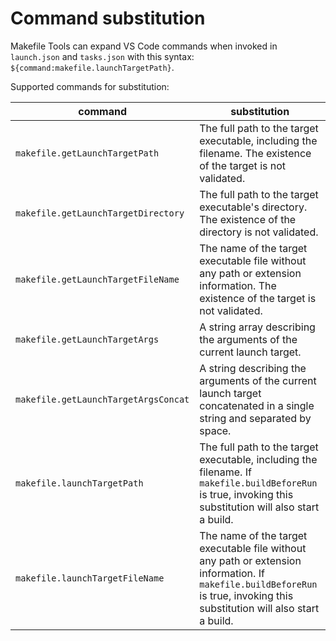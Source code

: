 # Command substitution

Makefile Tools can expand VS Code commands when invoked in `launch.json` and `tasks.json` with this syntax: `${command:makefile.launchTargetPath}`.

Supported commands for substitution:

|command|substitution|
|-------|------------|
|`makefile.getLaunchTargetPath`|The full path to the target executable, including the filename. The existence of the target is not validated.|
|`makefile.getLaunchTargetDirectory`|The full path to the target executable's directory. The existence of the directory is not validated.|
|`makefile.getLaunchTargetFileName`|The name of the target executable file without any path or extension information. The existence of the target is not validated.|
|`makefile.getLaunchTargetArgs`|A string array describing the arguments of the current launch target.|
|`makefile.getLaunchTargetArgsConcat`|A string describing the arguments of the current launch target concatenated in a single string and separated by space.|
|`makefile.launchTargetPath`|The full path to the target executable, including the filename. If `makefile.buildBeforeRun` is true, invoking this substitution will also start a build.|
|`makefile.launchTargetFileName`|The name of the target executable file without any path or extension information. If `makefile.buildBeforeRun` is true, invoking this substitution will also start a build.|
